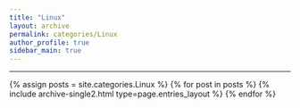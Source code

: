 ```yaml
---
title: "Linux"
layout: archive
permalink: categories/Linux
author_profile: true
sidebar_main: true
---
```


<!-- 공백이 포함되어 있는 카테고리 이름의 경우 site.categories['a b c'] 이런식으로! -->

---

{% assign posts = site.categories.Linux %}
{% for post in posts %} {% include archive-single2.html type=page.entries_layout %} {% endfor %}
